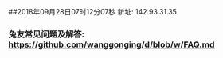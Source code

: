 ##2018年09月28日07时12分07秒 新址: 142.93.31.35
### 兔友常见问题及解答: https://github.com/wanggonging/d/blob/w/FAQ.md
